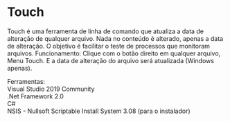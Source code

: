 # Touch

Touch é uma ferramenta de linha de comando que atualiza a data de alteração de qualquer arquivo.
Nada no conteúdo é alterado, apenas a data de alteração.
O objetivo é facilitar o teste de processos que monitoram arquivos.
Funcionamento: Clique com o botão direito em qualquer arquivo, Menu Touch. E a data de alteração do arquivo será atualizada (Windows apenas).

Ferramentas:<br>
Visual Studio 2019 Community<br>
.Net Framework 2.0<br>
C#<br>
NSIS - Nullsoft Scriptable Install System 3.08 (para o instalador)<br>
<br>
